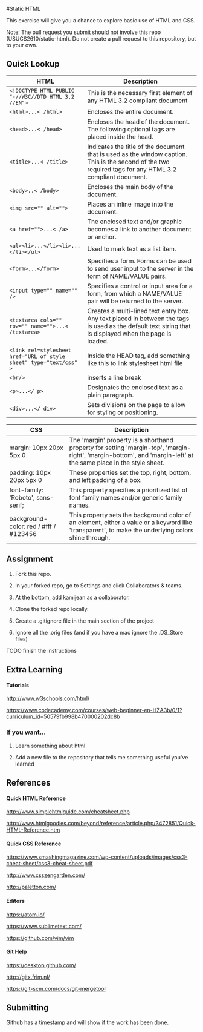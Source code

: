 #Static HTML

This exercise will give you a chance to explore basic use of HTML and CSS.

Note: The pull request you submit should not involve this repo (USUCS2610/static-html). Do not create a pull request to this repository, but to your own.


## Quick Lookup

HTML | Description
--- | ---
```<!DOCTYPE HTML PUBLIC "-//W3C//DTD HTML 3.2 //EN">``` | This is the necessary first element of any HTML 3.2 compliant document
```<html>...< /html>``` | Encloses the entire document.
```<head>...< /head>``` | Encloses the head of the document. The following optional tags are placed inside the head.
```<title>...< /title>``` | Indicates the title of the document that is used as the window caption. This is the second of the two required tags for any HTML 3.2 compliant document.
```<body>..< /body>``` | Encloses the main body of the document.
```<img src="" alt="">``` | Places an inline image into the document.
```<a href="">...< /a>``` | The enclosed text and/or graphic becomes a link to another document or anchor.
```<ul><li>...</li><li>...</li></ul>``` | Used to mark text as a list item.
```<form>...</form>``` | Specifies a form. Forms can be used to send user input to the server in the form of NAME/VALUE pairs.
```<input type="" name="" />``` | Specifies a control or input area for a form, from which a NAME/VALUE pair will be returned to the server.
```<textarea cols="" row="" name="">...< /textarea>``` | Creates a multi-lined text entry box. Any text placed in between the tags is used as the default text string that is displayed when the page is loaded.
```<link rel=stylesheet href="URL of style sheet" type="text/css" >``` | Inside the HEAD tag, add something like this to link stylesheet html file
```<br/>``` | inserts a line break
```<p>...</ p>``` | Designates the enclosed text as a plain paragraph. 
```<div>...</ div>``` | Sets divisions on the page to allow for styling or positioning.

CSS | Description
--- | ---
margin: 10px 20px 5px 0 | The 'margin' property is a shorthand property for setting 'margin-top', 'margin-right', 'margin-bottom', and 'margin-left' at the same place in the style sheet.
padding: 10px 20px 5px 0 | These properties set the top, right, bottom, and left padding of a box.
font-family: 'Roboto', sans-serif; | This property specifies a prioritized list of font family names and/or generic family names.
background-color: red / #fff / #123456 | This property sets the background color of an element, either a <color> value or a keyword like 'transparent', to make the underlying colors shine through.


## Assignment

1) Fork this repo.

2) In your forked repo, go to Settings and click Collaborators & teams.

3) At the bottom, add kamijean as a collaborator.

4) Clone the forked repo locally.

5) Create a .gitignore file in the main section of the project

6) Ignore all the .orig files (and if you have a mac ignore the .DS_Store files)

TODO finish the instructions


## Extra Learning

#### Tutorials

http://www.w3schools.com/html/

https://www.codecademy.com/courses/web-beginner-en-HZA3b/0/1?curriculum_id=50579fb998b470000202dc8b

### If you want...

1) Learn something about html

2) Add a new file to the repository that tells me something useful you've learned


## References

#### Quick HTML Reference

http://www.simplehtmlguide.com/cheatsheet.php

http://www.htmlgoodies.com/beyond/reference/article.php/3472851/Quick-HTML-Reference.htm

#### Quick CSS Reference

https://www.smashingmagazine.com/wp-content/uploads/images/css3-cheat-sheet/css3-cheat-sheet.pdf


http://www.csszengarden.com/

http://paletton.com/

#### Editors

https://atom.io/

https://www.sublimetext.com/

https://github.com/vim/vim

#### Git Help

https://desktop.github.com/

http://gitx.frim.nl/

https://git-scm.com/docs/git-mergetool


## Submitting

Github has a timestamp and will show if the work has been done.
